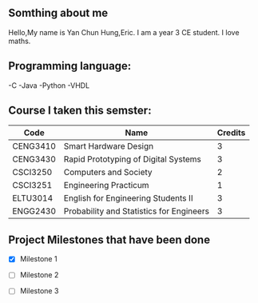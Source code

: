 ## Somthing about me

Hello,My name is Yan Chun Hung,Eric.
I am a year 3 CE student.
I love maths.


## Programming language:

-C
-Java
-Python
-VHDL


## Course I taken this semster:
|   Code   |                  Name                    | Credits |
|----------|------------------------------------------|---------|
| CENG3410 | Smart Hardware Design                    |    3    |
| CENG3430 | Rapid Prototyping of Digital Systems     |    3    |
| CSCI3250 | Computers and Society                    |    2    |
| CSCI3251 | Engineering Practicum                    |    1    |
| ELTU3014 | English for Engineering Students II      |    3    |
| ENGG2430 | Probability and Statistics for Engineers |    3    |


## Project Milestones that have been done

- [x] Milestone 1
- [ ] Milestone 2
- [ ] Milestone 3

